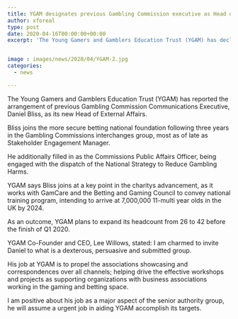 ```yaml
---
title: YGAM designates previous Gambling Commission executive as Head of External Affairs
author: xforeal 
type: post
date: 2020-04-16T00:00:00+00:00
excerpt: 'The Young Gamers and Gamblers Education Trust (YGAM) has declared the arrangement of previous Gambling Commission Communications Executive, Daniel Bliss, as its new Head of External Affairs '


image : images/news/2020/04/YGAM-2.jpg
categories:
  - news

---
```

The Young Gamers and Gamblers Education Trust (YGAM) has reported the arrangement of previous Gambling Commission Communications Executive, Daniel Bliss, as its new Head of External Affairs. 

Bliss joins the more secure betting national foundation following three years in the Gambling Commissions interchanges group, most as of late as Stakeholder Engagement Manager. 

He additionally filled in as the Commissions Public Affairs Officer, being engaged with the dispatch of the National Strategy to Reduce Gambling Harms. 

YGAM says Bliss joins at a key point in the charitys advancement, as it works with GamCare and the Betting and Gaming Council to convey national training program, intending to arrive at 7,000,000 11-multi year olds in the UK by 2024. 

As an outcome, YGAM plans to expand its headcount from 26 to 42 before the finish of Q1 2020. 

YGAM Co-Founder and CEO, Lee Willows, stated: I am charmed to invite Daniel to what is a dexterous, persuasive and submitted group. 

His job at YGAM is to propel the associations showcasing and correspondences over all channels; helping drive the effective workshops and projects as supporting organizations with business associations working in the gaming and betting space. 

I am positive about his job as a major aspect of the senior authority group, he will assume a urgent job in aiding YGAM accomplish its targets.